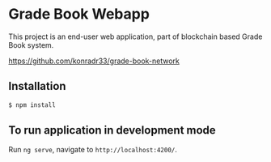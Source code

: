 # Grade Book Webapp

This project is an end-user web application, part of blockchain based Grade Book system.

https://github.com/konradr33/grade-book-network

## Installation

```bash
$ npm install
```

## To run application in development mode

Run `ng serve`, navigate to `http://localhost:4200/`.
